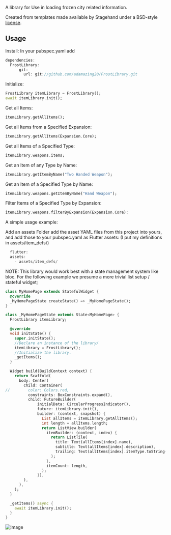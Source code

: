 A library for Use in loading frozen city related information.

Created from templates made available by Stagehand under a BSD-style
[license](https://github.com/dart-lang/stagehand/blob/master/LICENSE).

## Usage

Install: 
In your pubspec.yaml add 
```dart
dependencies:
  FrostLibrary:
      git:
        url: git://github.com/adamazing20/FrostLibrary.git
```


Initialize:
```dart
FrostLibrary itemLibrary = FrostLibrary();
await itemLibrary.init();

```
Get all Items:
```dart
itemLibrary.getAllItems();
```

Get all Items from a Specified Expansion:
```dart
itemLibrary.getAllItems(Expansion.Core);
```

Get all Items of a Specified Type:
```dart
itemLibrary.weapons.items;
```

Get an Item of any Type by Name:
```dart
itemLibrary.getItemByName("Two Handed Weapon");
```

Get an Item of a Specified Type by Name:
```dart
itemLibrary.weapons.getItemByName("Hand Weapon");
```

Filter Items of a Specified Type by Expansion:

```dart
itemLibrary.weapons.filterByExpansion(Expansion.Core):
```

A simple usage example:

Add an assets Folder add the asset YAML files from this project into yours, and add those to your pubspec.yaml 
as Flutter assets: (I put my definitions in assets/item_defs/)

```dart
  flutter:
  assets:
    - assets/item_defs/

```

NOTE: This library would work best with a state management system like bloc.
For the following example we presume a more trivial list setup / stateful widget;

```dart
class MyHomePage extends StatefulWidget {
  @override
  _MyHomePageState createState() => _MyHomePageState();
}

class _MyHomePageState extends State<MyHomePage> {
  FrostLibrary itemLibrary;

  @override
  void initState() {
    super.initState();
    //Declare an instance of the library/
    itemLibrary = FrostLibrary();
    //Initialize the library.
    _getItems();
  }

  Widget build(BuildContext context) {
    return Scaffold(
      body: Center(
        child: Container(
//        color: Colors.red,
          constraints: BoxConstraints.expand(),
          child: FutureBuilder(
              initialData: CircularProgressIndicator(),
              future: itemLibrary.init(),
              builder: (context, snapshot) {
                List allItems = itemLibrary.getAllItems();
                int length = allItems.length;
                return ListView.builder(
                  itemBuilder: (context, index) {
                    return ListTile(
                      title: Text(allItems[index].name),
                      subtitle: Text(allItems[index].description),
                      trailing: Text(allItems[index].itemType.toString()),
                    );
                  },
                  itemCount: length,
                );
              }),
        ),
      ),
    );
  }

  _getItems() async {
    await itemLibrary.init();
  }
}
```
![image](https://drive.google.com/uc?export=view&id=12L7EVlgtxXcbcQNY6CKd10-a_OZmv7LU)
